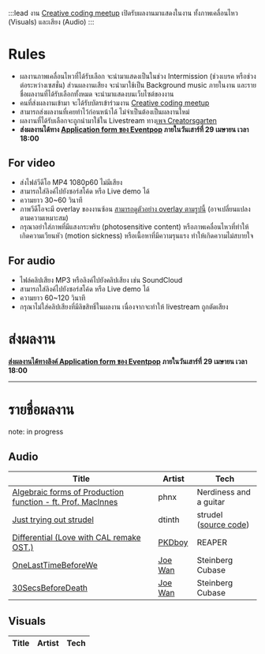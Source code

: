 :::lead
งาน [Creative coding meetup][evp] เปิดรับผลงานมาแสดงในงาน ทั้งภาพเคลื่อนไหว (Visuals) และเสียง (Audio)
:::

[evp]: https://eventpop.me/s/creative-coding-meetup
[form]: https://grtn.org/creative-art-submit

# Rules

- ผลงานภาพเคลื่อนไหวที่ได้รับเลือก จะนำมาแสดงเป็นในช่วง Intermission (ช่วงเบรค หรือช่วงต่อระหว่างเซสชั่น) ส่วนผลงานเสียง จะนำมาใช้เป็น Background music ภายในงาน และรายชื่อผลงานที่ได้รับเลือกทั้งหมด จะนำมาแสดงบนเว็บไซต์ของงาน
- คนที่ส่งผลงานเข้ามา จะได้รับบัตรเข้าร่วมงาน [Creative coding meetup][evp]
- สามารถส่งผลงานที่เคยทำไว้ก่อนหน้าได้ ไม่จำเป็นต้องเป็นผลงานใหม่
- ผลงานที่ได้รับเลือกจะถูกนำมาใช้ใน Livestream ทาง[เพจ Creatorsgarten](https://fb.me/creatorsgarten)
- **ส่งผลงานได้ทาง [Application form ของ Eventpop][form] ภายในวันเสาร์ที่ 29 เมษายน เวลา 18:00**

## For video

- ส่งไฟล์วีดีโอ MP4 1080p60 ไม่มีเสียง
- สามารถใส่ลิงค์ไปยังซอร์สโค้ด หรือ Live demo ได้
- ความยาว 30~60 วินาที
- ภาพวีดีโอจะมี overlay ของงานซ้อน [สามารถดูตัวอย่าง overlay ตามรูปนี้](https://cdn.discordapp.com/attachments/1083744866758045778/1099693120586780692/image.png) (อาจเปลี่ยนแปลงตามความเหมาะสม)
- กรุณาอย่าใส่ภาพที่มีแสงกระพริบ (photosensitive content) หรือภาพเคลื่อนไหวที่ทำให้เกิดความเวียนหัว (motion sickness) หรือเนื้อหาที่มีความรุนแรง ทำให้เกิดความไม่สบายใจ

## For audio

- ไฟล์คลิปเสียง MP3 หรือลิงค์ไปยังคลิปเสียง เช่น SoundCloud
- สามารถใส่ลิงค์ไปยังซอร์สโค้ด หรือ Live demo ได้
- ความยาว 60~120 วินาที
- กรุณาไม่ใส่คลิปเสียงที่มีลิขสิทธิ์ในผลงาน เนื่องจากจะทำให้ livestream ถูกตัดเสียง

# ส่งผลงาน

**[ส่งผลงานได้ทางลิงค์ Application form ของ Eventpop][form] ภายในวันเสาร์ที่ 29 เมษายน เวลา 18:00**

----

# รายชื่อผลงาน

note: in progress

## Audio

| Title | Artist | Tech |
| ----- | ------ | ---- |
| [Algebraic forms of Production function - ft. Prof. MacInnes](https://m.soundcloud.com/xnhp/algebraic-forms-of-production-function-ft-prof-macinnes) | phnx | Nerdiness and a guitar |
| [Just trying out strudel](https://drive.google.com/file/d/1apH6DBbwseIgymPBxOf-bakHxAQleXN3/view?usp=share_link) | dtinth | strudel ([source code](https://strudel.tidalcycles.org/?zXR46ueBGaSN)) |
| [Differential (Love with CAL remake OST.)](https://drive.google.com/file/d/1HuvUptW8edP4tabZkyp9zxHVUfemwUhp/view) | [PKDboy](https://www.instagram.com/kpisabsentminded/) | REAPER |
| [OneLastTimeBeforeWe](https://onelasttimebeforewe.deadlinealwaysexists.com/music/Part1_full.mp3) | [Joe Wan](https://www.youtube.com/@Joe_Wan) | Steinberg Cubase |
| [30SecsBeforeDeath](https://30secsbeforedeath.deadlinealwaysexists.com/music/part4_final.mp3) | [Joe Wan](https://www.youtube.com/@Joe_Wan) | Steinberg Cubase |

## Visuals

| Title | Artist | Tech |
| ----- | ------ | ---- |
